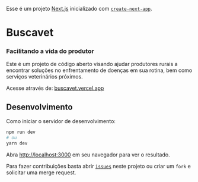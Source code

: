 Esse é um projeto [Next.js](https://nextjs.org/) inicializado com [`create-next-app`](https://github.com/vercel/next.js/tree/canary/packages/create-next-app).

# Buscavet

### Facilitando a vida do produtor

Este é um projeto de código aberto visando ajudar produtores rurais a encontrar soluções no enfrentamento de doenças em sua rotina, bem como serviços veterinários próximos.

Acesse através de: [buscavet.vercel.app](https://buscavet.vercel.app)

## Desenvolvimento

Como iniciar o servidor de desenvolvimento:

```bash
npm run dev
# ou
yarn dev
```

Abra [http://localhost:3000](http://localhost:3000) em seu navegador para ver o resultado.

Para fazer contribuições basta abrir [`issues`](https://github.com/TarsiSurdi/buscavet/issues) neste projeto ou criar um `fork` e solicitar uma merge request.
